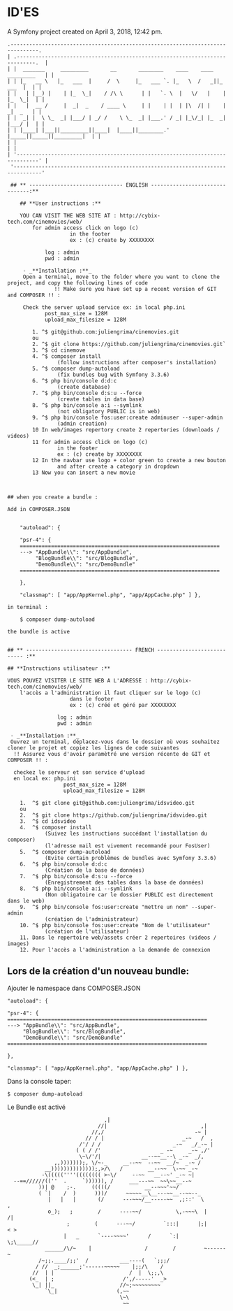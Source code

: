 ID'ES 
=======

A Symfony project created on April 3, 2018, 12:42 pm.

```
.-------------------------------------------------------------------------------.  
| .----------------------------------------------------------------------------.  |  
| |  _______     _________       __       ________    ____    ____  _________   | |  
| | |_   __ \   |_   ___  |     /  \     |_   ___ `. |_   \  /   _||_   ___  |  | |  
| |   | |__) |    | |_  \_|    / /\ \      | |   `. \  |   \/   |    | |_  \_|  | |  
| |   |  __ /     |  _|  _    / ____ \     | |    | |  | |\  /| |    |  _|  _   | |  
| |  _| |  \ \_  _| |___/ | _/ /    \ \_  _| |___.' / _| |_\/_| |_  _| |___/ |  | |  
| | |____| |___||_________||____|  |____||________.' |_____||_____||_________|  | |  
| |                                                                             | |  
| '-----------------------------------------------------------------------------' |  
 '-------------------------------------------------------------------------------'

```
     ## ** ------------------------------ ENGLISH -------------------------------:**
    
        ## **User instructions :**
        
        YOU CAN VISIT THE WEB SITE AT : http://cybix-tech.com/cinemovies/web/ 
            for admin access click on logo (c)
                        in the footer 
                        ex : (c) create by XXXXXXXX 
                        
                log : admin
                pwd : admin
        
         - _**Installation :**_
         Open a terminal, move to the folder where you want to clone the project, and copy the following lines of code
                   !! Make sure you have set up a recent version of GIT and COMPOSER !! :
               
         Check the server upload service ex: in local php.ini 
                post_max_size = 128M
                upload_max_filesize = 128M
                
        	1. ^$ git@github.com:juliengrima/cinemovies.git 
        	ou
        	2. ^$ git clone https://github.com/juliengrima/cinemovies.git`
        	3. ^$ cd cinemove
        	4. ^$ composer install 
        	        (follow instructions after composer's installation)
        	5. ^$ composer dump-autoload 
                    (fix bundles bug with Symfony 3.3.6)
        	6. ^$ php bin/console d:d:c 
        	        (create database)
        	7. ^$ php bin/console d:s:u --force
        	        (create tables in data base)
        	8. ^$ php bin/console a:i --symlink 
        	        (not obligatory PUBLIC is in web) 
            9. ^$ php bin/console fos:user:create adminuser --super-admin
                    (admin creation)
            10 In web/images repertory create 2 repertories (downloads / videos) 
            11 for admin access click on logo (c)
                    in the footer 
                    ex : (c) create by XXXXXXXX 
            12 In the navbar use logo + color green to create a new bouton          
                    and after create a category in dropdown
            13 Now you can insert a new movie 
              
        	
    
    ## when you create a bundle :
    
    Add in COMPOSER.JSON
    
    
        "autoload": { 
    
        "psr-4": { 
        ================================================================
        ---> "AppBundle\\": "src/AppBundle", 
             "BlogBundle\\": "src/BlogBundle", 
             "DemoBundle\\": "src/DemoBundle"
        ================================================================
    
        }, 
    
        "classmap": [ "app/AppKernel.php", "app/AppCache.php" ] },
        
    in terminal :  
    
        $ composer dump-autoload
    
    the bundle is active


    ## ** ---------------------------------- FRENCH --------------------------- :**

    ## **Instructions utilisateur :**
    
    VOUS POUVEZ VISITER LE SITE WEB A L'ADRESSE : http://cybix-tech.com/cinemovies/web/ 
        l'accès a l'administration il faut cliquer sur le logo (c)
                        dans le footer 
                        ex : (c) créé et géré par XXXXXXXX 
    
                    log : admin
                    pwd : admin
    
     - _**Installation :**_
     Ouvrez un terminal, déplacez-vous dans le dossier où vous souhaitez cloner le projet et copiez les lignes de code suivantes
      !! Assurez vous d'avoir paramètré une version récente de GIT et COMPOSER !! :
      
      checkez le serveur et son service d'upload 
      en local ex: php.ini 
                      post_max_size = 128M
                      upload_max_filesize = 128M
      
    	1.  ^$ git clone git@github.com:juliengrima/idsvideo.git
    	ou
    	2.  ^$ git clone https://github.com/juliengrima/idsvideo.git
    	3.  ^$ cd idsvideo
    	4.  ^$ composer install 
    	        (Suivez les instructions succédant l'installation du composer)
    	        (l'adresse mail est vivement recommandé pour FosUser)
    	5.  ^$ composer dump-autoload 
                (Evite certain problèmes de bundles avec Symfony 3.3.6)
    	6.  ^$ php bin/console d:d:c 
    	        (Création de la base de données)
    	7.  ^$ php bin/console d:s:u --force
    	        (Enregistrement des tables dans la base de données)
    	8.  ^$ php bin/console a:i --symlink 
    	        (Non obligatoire car le dossier PUBLIC est directement dans le web)
        9.  ^$ php bin/console fos:user:create "mettre un nom" --super-admin
                (création de l'administrateur)
        10. ^$ php bin/console fos:user:create "Nom de l'utilisateur"
                (création de l'utilisateur)
        11. Dans le repertoire web/assets créer 2 repertoires (videos / images)
        12. Pour l'accès a l'administration a la demande de connexion
            	

## Lors de la création d'un nouveau bundle:

Ajouter le namespace dans COMPOSER.JSON


    "autoload": { 

    "psr-4": { 
    ================================================================
    ---> "AppBundle\\": "src/AppBundle", 
         "BlogBundle\\": "src/BlogBundle", 
         "DemoBundle\\": "src/DemoBundle"
    ================================================================

    }, 

    "classmap": [ "app/AppKernel.php", "app/AppCache.php" ] },
    
Dans la console taper:  

    $ composer dump-autoload

Le Bundle est activé 


```
                               ,|     
                             //|                              ,|
                           //,/                             -~ |
                         // / |                         _-~   /  ,
                       /'/ / /                       _-~   _/_-~ |
                      ( ( / /'                   _ -~     _-~ ,/'
                       \~\/'/|             __--~~__--\ _-~  _/,
               ,,)))))));, \/~-_     __--~~  --~~  __/~  _-~ /
            __))))))))))))));,>/\   /        __--~~  \-~~ _-~
           -\(((((''''(((((((( >~\/     --~~   __--~' _-~ ~|
  --==//////((''  .     `)))))), /     ___---~~  ~~\~~__--~ 
          ))| @    ;-.     (((((/           __--~~~'~~/
          ( `|    /  )      )))/      ~~~~~__\__---~~__--~~--_
             |   |   |       (/      ---~~~/__-----~~  ,;::'  \         ,
             o_);   ;        /      ----~~/           \,-~~~\  |       /|
                   ;        (      ---~~/         `:::|      |;|      < >
                  |   _      `----~~~~'      /      `:|       \;\_____// 
            ______/\/~    |                 /        /         ~------~
          /~;;.____/;;'  /          ___----(   `;;;/               
         / //  _;______;'------~~~~~    |;;/\    /          
        //  | |                        /  |  \;;,\              
       (<_  | ;                      /',/-----'  _>
        \_| ||_                     //~;~~~~~~~~~ 
            `\_|                   (,~~ 
                                    \~\ 
                                     ~~ 
```
